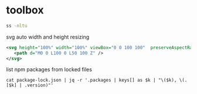 # toolbox

```sh
ss -nltu
```

svg auto width and height resizing

```svg
<svg height="100%" width="100%" viewBox="0 0 100 100"  preserveAspectRatio="none">
   <path d="M0 0 L100 0 L50 100 Z" />
</svg>
```

list npm packages from locked files
```
cat package-lock.json | jq -r '.packages | keys[] as $k | "\($k), \(.[$k] | .version)"'
```
